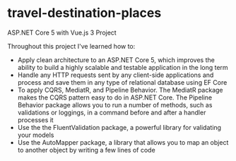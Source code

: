 # travel-destination-places

ASP.NET Core 5 with Vue.js 3 Project

Throughout this project I've learned how to:

- Apply clean architecture to an ASP.NET Core 5, which improves the ability to build a highly scalable and testable application in the long term
- Handle any HTTP requests sent by any client-side applications and process and save them in any type of relational database using EF Core
- To apply CQRS, MediatR, and Pipeline Behavior. The MediatR package makes the CQRS pattern easy to do in ASP.NET Core. The Pipeline Behavior package allows you to run a number of methods, such as validations or loggings, in a command before and after a handler processes it
- Use the the FluentValidation package, a powerful library for validating your models
- Use the AutoMapper package, a library that allows you to map an object to another object by writing a few lines of code
